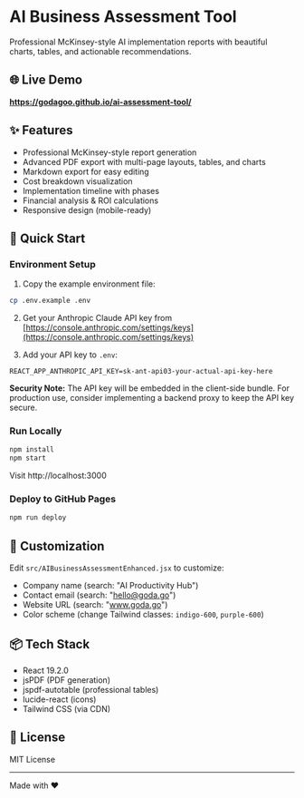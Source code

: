 # AI Business Assessment Tool

Professional McKinsey-style AI implementation reports with beautiful charts, tables, and actionable recommendations.

## 🌐 Live Demo

**https://godagoo.github.io/ai-assessment-tool/**

## ✨ Features

- Professional McKinsey-style report generation
- Advanced PDF export with multi-page layouts, tables, and charts
- Markdown export for easy editing
- Cost breakdown visualization
- Implementation timeline with phases
- Financial analysis & ROI calculations
- Responsive design (mobile-ready)

## 🚀 Quick Start

### Environment Setup

1. Copy the example environment file:
```bash
cp .env.example .env
```

2. Get your Anthropic Claude API key from [https://console.anthropic.com/settings/keys](https://console.anthropic.com/settings/keys)

3. Add your API key to `.env`:
```
REACT_APP_ANTHROPIC_API_KEY=sk-ant-api03-your-actual-api-key-here
```

**Security Note:** The API key will be embedded in the client-side bundle. For production use, consider implementing a backend proxy to keep the API key secure.

### Run Locally

```bash
npm install
npm start
```

Visit http://localhost:3000

### Deploy to GitHub Pages

```bash
npm run deploy
```

## 🎨 Customization

Edit `src/AIBusinessAssessmentEnhanced.jsx` to customize:
- Company name (search: "AI Productivity Hub")
- Contact email (search: "hello@goda.go")
- Website URL (search: "www.goda.go")
- Color scheme (change Tailwind classes: `indigo-600`, `purple-600`)

## 📦 Tech Stack

- React 19.2.0
- jsPDF (PDF generation)
- jspdf-autotable (professional tables)
- lucide-react (icons)
- Tailwind CSS (via CDN)

## 📄 License

MIT License

---

Made with ❤️
